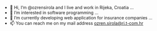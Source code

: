 - 👋 Hi, I’m @ozrensirola and I live and work in Rijeka, Croatia ...
- 👀 I’m interested in software programming ...
- 🌱 I’m currently developing web application for insurance companies ...
- 📫 You can reach me on my mail address ozren.sirola@ri.t-com.hr

<!---
ozrensirola/ozrensirola is a ✨ special ✨ repository because its `README.md` (this file) appears on your GitHub profile.
You can click the Preview link to take a look at your changes.
--->
